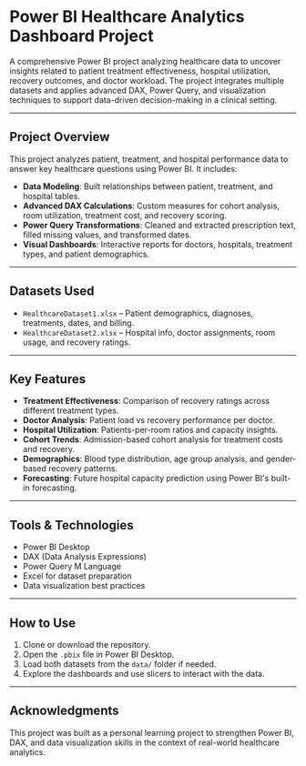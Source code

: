 # Power BI Healthcare Analytics Dashboard Project

A comprehensive Power BI project analyzing healthcare data to uncover insights related to patient treatment effectiveness, hospital utilization, recovery outcomes, and doctor workload. The project integrates multiple datasets and applies advanced DAX, Power Query, and visualization techniques to support data-driven decision-making in a clinical setting.

---

## Project Overview

This project analyzes patient, treatment, and hospital performance data to answer key healthcare questions using Power BI. It includes:

- **Data Modeling**: Built relationships between patient, treatment, and hospital tables.
- **Advanced DAX Calculations**: Custom measures for cohort analysis, room utilization, treatment cost, and recovery scoring.
- **Power Query Transformations**: Cleaned and extracted prescription text, filled missing values, and transformed dates.
- **Visual Dashboards**: Interactive reports for doctors, hospitals, treatment types, and patient demographics.

---

## Datasets Used

- `HealthcareDataset1.xlsx` – Patient demographics, diagnoses, treatments, dates, and billing.
- `HealthcareDataset2.xlsx` – Hospital info, doctor assignments, room usage, and recovery ratings.

---

## Key Features

-  **Treatment Effectiveness**: Comparison of recovery ratings across different treatment types.
-  **Doctor Analysis**: Patient load vs recovery performance per doctor.
-  **Hospital Utilization**: Patients-per-room ratios and capacity insights.
-  **Cohort Trends**: Admission-based cohort analysis for treatment costs and recovery.
-  **Demographics**: Blood type distribution, age group analysis, and gender-based recovery patterns.
-  **Forecasting**: Future hospital capacity prediction using Power BI's built-in forecasting.

---

## Tools & Technologies

- Power BI Desktop
- DAX (Data Analysis Expressions)
- Power Query M Language
- Excel for dataset preparation
- Data visualization best practices

---

## How to Use

1. Clone or download the repository.
2. Open the `.pbix` file in Power BI Desktop.
3. Load both datasets from the `data/` folder if needed.
4. Explore the dashboards and use slicers to interact with the data.

---


## Acknowledgments

This project was built as a personal learning project to strengthen Power BI, DAX, and data visualization skills in the context of real-world healthcare analytics.


